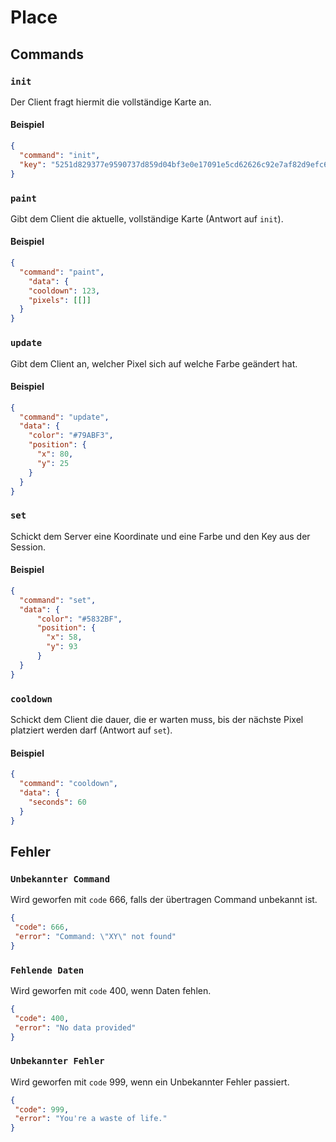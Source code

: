 
# Place

## Commands

### `init`

Der Client fragt hiermit die vollständige Karte an.

#### Beispiel

```json
{
  "command": "init",
  "key": "5251d829377e9590737d859d04bf3e0e17091e5cd62626c92e7af82d9efc602f",
}
```

### `paint`

Gibt dem Client die aktuelle, vollständige Karte (Antwort auf `init`).

#### Beispiel

```json
{
  "command": "paint",
    "data": {
    "cooldown": 123,
    "pixels": [[]]
  }
}
```

### `update`

Gibt dem Client an, welcher Pixel sich auf welche Farbe geändert hat.

#### Beispiel

```json
{
  "command": "update",
  "data": {
    "color": "#79ABF3",
    "position": {
      "x": 80,
      "y": 25
    }
  }
}
```

### `set`

Schickt dem Server eine Koordinate und eine Farbe und den Key aus der Session.

#### Beispiel

```json
{
  "command": "set",
  "data": {
      "color": "#5832BF",
      "position": {
        "x": 58,
        "y": 93
      }
  }
}
```

### `cooldown`

Schickt dem Client die dauer, die er warten muss, bis der nächste Pixel platziert werden darf (Antwort auf `set`).

#### Beispiel

```json
{
  "command": "cooldown",
  "data": {
    "seconds": 60
  }
}
```
## Fehler

### `Unbekannter Command`

Wird geworfen mit `code` 666, falls der übertragen Command unbekannt ist.

```json
{
 "code": 666,
 "error": "Command: \"XY\" not found"
}
```

### `Fehlende Daten`

Wird geworfen mit `code` 400, wenn Daten fehlen.

```json
{
 "code": 400,
 "error": "No data provided"
}
```

### `Unbekannter Fehler`

Wird geworfen mit `code` 999, wenn ein Unbekannter Fehler passiert.

```json
{
 "code": 999,
 "error": "You're a waste of life."
}
```
